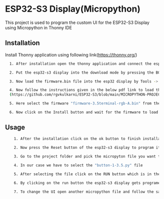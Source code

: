 
# ESP32-S3 Display(Micropython)

This project is used to program the custom UI for the ESP32-S3 Display using Micropython in Thonny IDE


## Installation

Install Thonny application using following link(https://thonny.org/)

```bash
  1. After installation open the thonny application and connect the esp32-s3 to the COM Port using USB cable.

  2. Put the esp32-s3 display into the download mode by pressing the BOOT and RESET button respectively.

  3. Now load the firmware.bin file into the esp32 display by Tools -> Options -> Interpreter.

  4. Now follow the instructions given in the below pdf link to load the firmware into the esp32-s3 display
  (https://github.com/rgvkulkarni/ESP32-S3/blob/main/MICROPYTHON-PROJECT/PROJECT/micropython-tutorial-3.5.pdf)

  5. Here select the firmware "firmware-3.5terminal-rgb-A.bin" from the "MICROPYTHON/PROJECT/firmware/" folder

  6. Now click on the Install button and wait for the firmware to load

```
    
## Usage

```bash
    1. After the installation click on the ok button to finish installation
    
    2. Now press the Reset button of the esp32-s3 display to program it.

    3. Go to the project folder and pick the micropyton file you want to run on the display.

    4. In our case we have to select the "button-1-3.5.py" file

    5. After selecting the file click on the RUN button which is in the top left side.

    6. By clicking on the run button the esp32-s3 display gets programed with in new interactive UI.

    7. To change the UI open another micropython file and follow the same steps above
```

